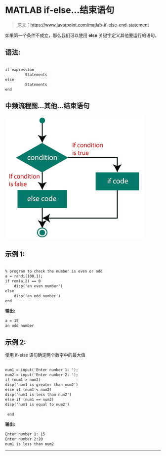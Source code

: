 # MATLAB if-else...结束语句

> 原文：<https://www.javatpoint.com/matlab-if-else-end-statement>

如果第一个条件不成立，那么我们可以使用 **else** 关键字定义其他要运行的语句。

## 语法:

```

if expression
         Statements
else
         Statements
end

```

## 中频流程图...其他...结束语句

![MATLAB if-else... end statement](img/162373b47f9542275a3c397ce8947050.png)

## 示例 1:

```

% program to check the number is even or odd
a = randi(100,1);
if rem(a,2) == 0
    disp('an even number')
else
    disp('an odd number')
end

```

**输出:**

```
a = 15
an odd number

```

## 示例 2:

使用 if-else 语句确定两个数字中的最大值

```

num1 = input('Enter number 1: '); 
num2 = input('Enter number 2: ');
if (num1 > num2) 
disp('num1 is greater than num2') 
else if (num1 < num2) 
disp('num1 is less than num2') 
else if (num1 == num2) 
disp('num1 is equal to num2')

 end

```

**输出:**

```
Enter number 1: 15
Enter number 2:20
num1 is less than num2

```

* * *